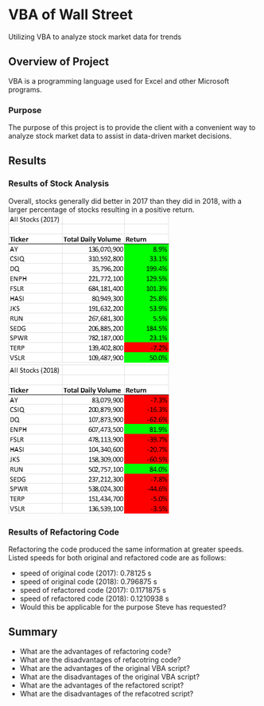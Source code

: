 # VBA of Wall Street
Utilizing VBA to analyze stock market data for trends
## Overview of Project
VBA is a programming language used for Excel and other Microsoft programs. 
### Purpose
The purpose of this project is to provide the client with a convenient way to analyze stock market data to assist in data-driven market decisions. 
## Results
### Results of Stock Analysis
Overall, stocks generally did better in 2017 than they did in 2018, with a larger percentage of stocks resulting in a positive return. </br>
![Analysis of 2017 Stock Returns](resources/2017_refactored.png)
![Analysis of 2018 Stock Returns](resources/2018_refactored.png)
### Results of Refactoring Code
Refactoring the code produced the same information at greater speeds. Listed speeds for both original and refactored code are as follows:
* speed of original code (2017): 0.78125 s
* speed of original code (2018): 0.796875 s
* speed of refactored code (2017): 0.1171875 s
* speed of refactored code (2018): 0.1210938 s
* Would this be applicable for the purpose Steve has requested? 
## Summary
* What are the advantages of refactoring code? 
* What are the disadvantages of refacotring code? 
* What are the advantages of the original VBA script? 
* What are the disadvantages of the original VBA script? 
* What are the advantages of the refactored script?
* What are the disadvantages of the refacotred script?  